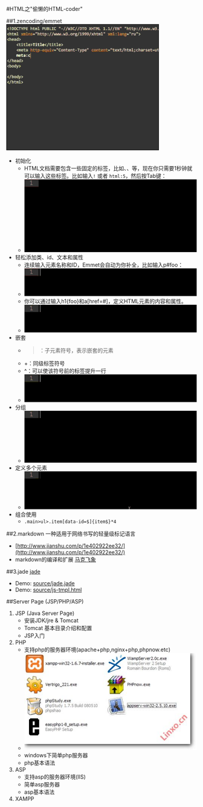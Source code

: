 #HTML之"偷懒的HTML-coder"

##1.zencoding/emmet
![emmet](images/2/emmet.gif)

* 初始化  
    * HTML文档需要包含一些固定的标签，比如<html>、<head>、<body>等，现在你只需要1秒钟就可以输入这些标签。比如输入`!` 或者 `html:5`，然后按Tab键： 
    * ![init](images/2/init.gif)
* 轻松添加类、id、文本和属性
    * 连续输入元素名称和ID，Emmet会自动为你补全，比如输入p#foo： 
    * ![attr](images/2/attr.gif)
    * 你可以通过输入h1{foo}和a[href=#]，定义HTML元素的内容和属性。
    * ![text](images/2/text.gif)
* 嵌套
    * >：子元素符号，表示嵌套的元素
    * +：同级标签符号
    * ^：可以使该符号前的标签提升一行
    * ![nest](images/2/nest.gif)
* 分组
    * ![group](images/2/group.gif)
* 定义多个元素
    * ![number](images/2/number.gif)
* 组合使用   
    * `.main>ul>.item[data-id=$]{item$}*4`
    
##2.markdown
一种适用于网络书写的轻量级标记语言 
* [http://www.jianshu.com/p/1e402922ee32/](http://www.jianshu.com/p/1e402922ee32/)
* markdown的编译和扩展 [马克飞象](http://maxiang.info/)
    
##3.jade
[jade](http://jade-lang.com/)

* Demo: [source/jade.jade](source/jade.jade)
* Demo: [source/js-tmpl.html](source/js-tmpl.html)

##Server Page (JSP/PHP/ASP)
1. JSP (Java Server Page)
    * 安装JDK/jre & Tomcat
    * Tomcat 基本目录介绍和配置
    * JSP入门
2. PHP
    * 支持php的服务器环境(apache+php,nginx+php,phpnow.etc)
    * [![php-server](images/2/php-server.jpg)](http://developer.51cto.com/art/201010/230294.htm)
    * windows下简单php服务器
    * php基本语法
3. ASP
    * 支持asp的服务器环境(IIS)
    * 简单asp服务器
    * asp基本语法
4. XAMPP
